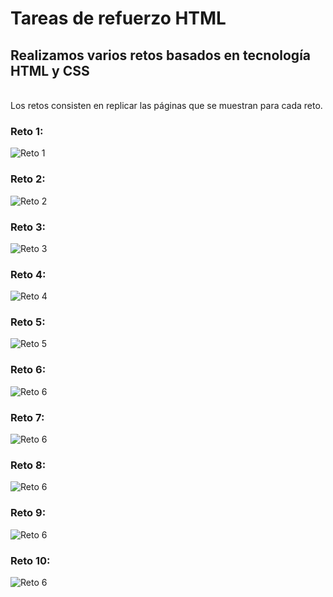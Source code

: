# Tareas de refuerzo HTML

## Realizamos varios retos basados en tecnología HTML y CSS
<br>
Los retos consisten en replicar las páginas que se muestran para cada reto.
<br>

### Reto 1:
![Reto 1](./screenshots/reto1.jpg)
### Reto 2:
![Reto 2](./screenshots/reto2.jpg)
### Reto 3:
![Reto 3](./screenshots/reto3.jpg)
### Reto 4:
![Reto 4](./screenshots/reto4.jpg)
### Reto 5:
![Reto 5](./screenshots/reto5.jpg)
### Reto 6:
![Reto 6](./screenshots/reto6.jpg)
### Reto 7:
![Reto 6](./screenshots/reto7.jpg)
### Reto 8:
![Reto 6](./screenshots/reto8.jpg)
### Reto 9:
![Reto 6](./screenshots/reto9.jpg)
### Reto 10:
![Reto 6](./screenshots/reto10.jpg)